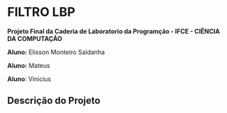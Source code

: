 # FILTRO LBP 
**Projeto Final da Caderia de Laboratorio da Programção - IFCE - CIÊNCIA DA COMPUTAÇÃO**

**Aluno:** Elisson Monteiro Saldanha

**Aluno:** Mateus 

**Aluno**: Vinicius

## Descrição do Projeto



